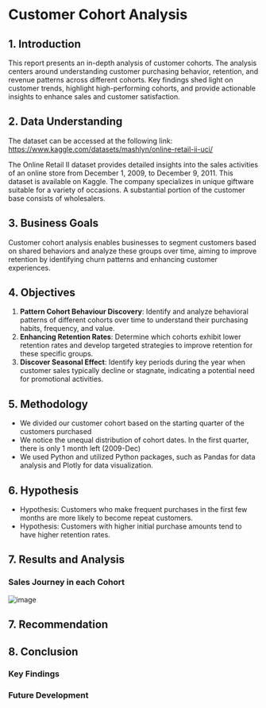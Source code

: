 # Customer Cohort Analysis

## 1. Introduction
This report presents an in-depth analysis of customer cohorts. The analysis centers around understanding customer purchasing behavior, retention, and revenue patterns across different cohorts. Key findings shed light on customer trends, highlight high-performing cohorts, and provide actionable insights to enhance sales and customer satisfaction.

## 2. Data Understanding
The dataset can be accessed at the following link: https://www.kaggle.com/datasets/mashlyn/online-retail-ii-uci/

The Online Retail II dataset provides detailed insights into the sales activities of an online store from December 1, 2009, to December 9, 2011. This dataset is available on Kaggle. The company specializes in unique giftware suitable for a variety of occasions. A substantial portion of the customer base consists of wholesalers. 

## 3. Business Goals
Customer cohort analysis enables businesses to segment customers based on shared behaviors and analyze these groups over time, aiming to improve retention by identifying churn patterns and enhancing customer experiences.

## 4. Objectives
1. **Pattern Cohort Behaviour Discovery**: Identify and analyze behavioral patterns of different cohorts over time to understand their purchasing habits, frequency, and value.
2. **Enhancing Retention Rates**: Determine which cohorts exhibit lower retention rates and develop targeted strategies to improve retention for these specific groups.
3. **Discover Seasonal Effect**: Identify key periods during the year when customer sales typically decline or stagnate, indicating a potential need for promotional activities.

## 5. Methodology
- We divided our customer cohort based on the starting quarter of the customers purchased
- We notice the unequal distribution of cohort dates. In the first quarter, there is only 1 month left (2009-Dec)
- We used Python and utilized Python packages, such as Pandas for data analysis and Plotly for data visualization.

## 6. Hypothesis
- Hypothesis: Customers who make frequent purchases in the first few months are more likely to become repeat customers.
- Hypothesis: Customers with higher initial purchase amounts tend to have higher retention rates.

## 7. Results and Analysis
### Sales Journey in each Cohort
![image](https://github.com/Agungvpzz/Customer-Cohort-Analysis/assets/48642326/12fd57d5-f551-45c0-bd60-ef9b46963a26)



## 7. Recommendation

## 8. Conclusion

### Key Findings

### Future Development


